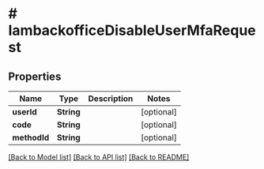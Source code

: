 # # IambackofficeDisableUserMfaRequest


## Properties 


Name | Type | Description | Notes
------------ | ------------- | ------------- | -------------
**userId**| **String** |   | [optional]
**code**| **String** |   | [optional]
**methodId**| **String** |   | [optional]


[[Back to Model list]](../../README.md#models) [[Back to API list]](../../README.md#endpoints) [[Back to README]](../../README.md)

